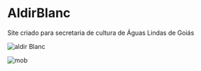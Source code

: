 # AldirBlanc
Site criado para secretaria de cultura de Águas Lindas de Goiás

![aldir Blanc](https://user-images.githubusercontent.com/47161770/182052174-fc204bd0-1165-47d4-8136-cb96d9641df4.png)

![mob](https://user-images.githubusercontent.com/47161770/182052180-bb168235-ae24-4592-b84c-103a81c4a889.png)
